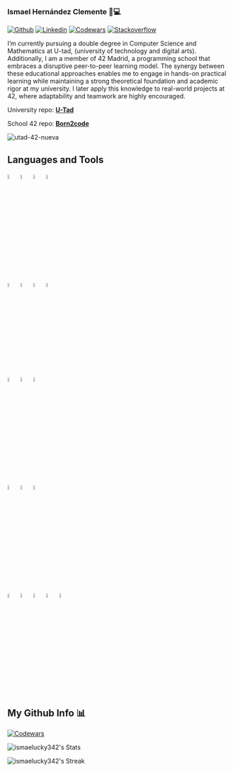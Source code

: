 ### Ismael Hernández Clemente 👋💻
[![Github](https://img.shields.io/badge/-Github-000?style=flat&logo=Github&logoColor=white)](https://github.com/ismaelucky342)
[![Linkedin](https://img.shields.io/badge/-LinkedIn-blue?style=flat&logo=Linkedin&logoColor=white)](https://www.linkedin.com/in/ismael-hernández-2a721a266/)
[![Codewars](https://img.shields.io/badge/-codewars-red?style=flat&logo=codewars&logoColor=white)](https://www.codewars.com/users/Ismaelucky342)
[![Stackoverflow](https://img.shields.io/badge/-Stackoverflow-orange?style=flat&logo=Stackoverflow&logoColor=white)](https://stackoverflow.com/users/27040187/ismael-hernández-clemente)


I’m currently pursuing a double degree in Computer Science and Mathematics at U-tad, (university of technology and digital arts). Additionally, I am a member of 42 Madrid, a programming school that embraces a disruptive peer-to-peer learning model. The synergy between these educational approaches enables me to engage in hands-on practical learning while maintaining a strong theoretical foundation and academic rigor at my university. I later apply this knowledge to real-world projects at 42, where adaptability and teamwork are highly encouraged. 

University repo: [**U-Tad**](https://github.com/ismaelucky342/U-tad)

School 42 repo: [**Born2code**](https://github.com/ismaelucky342/Born2code)


![utad-42-nueva](https://github.com/ismaelucky342/ismaelucky342/assets/153450550/ef8f4b0c-1430-4aa4-845b-0ba0b6765d45)


## Languages and Tools

  <code><img width="5%" src="https://github.com/ismaelucky342/ismaelucky342/assets/153450550/e5c556b4-a10b-4681-ae27-2a3ee423bd4f"></code>
  <code><img width="5%" src="https://github.com/ismaelucky342/ismaelucky342/assets/153450550/8c0d4b04-676d-4fb5-b6cd-304c4d0e55a9"></code>
  <code><img width="5%" src="https://github.com/ismaelucky342/ismaelucky342/assets/153450550/80d3f063-b42b-4017-8e50-5f07d717f4b3"></code>
  <code><img width="5%" src="https://github.com/user-attachments/assets/730f45a4-b5eb-435f-a5ad-e2b1585e471b"></code>


  <br />
  
  <code><img width="5%" src="https://github.com/ismaelucky342/ismaelucky342/assets/153450550/11de78a9-4965-4545-b83c-9933424e1e84"></code>
  <code><img width="5%" src="https://github.com/ismaelucky342/ismaelucky342/assets/153450550/54282c33-9966-490f-83ad-130ca9341fcf"></code>
  <code><img width="5%" src="https://github.com/ismaelucky342/ismaelucky342/assets/153450550/677fe8d0-da14-427e-a316-0ebdfa538d8f"></code>
  <code><img width="5%" src="https://github.com/ismaelucky342/ismaelucky342/assets/153450550/0eb4a38b-4ccc-4e77-a44b-8742f745dd6d"></code>
  <br />
  
  <code><img width="5%" src="https://github.com/ismaelucky342/ismaelucky342/assets/153450550/63b2bbf8-f177-410f-ad34-1f970997e781"></code>
  <code><img width="5%" src="https://github.com/ismaelucky342/ismaelucky342/assets/153450550/aacdea5e-c951-4420-854f-2c91a0a84f69"></code>
  <code><img width="5%" src="https://github.com/ismaelucky342/ismaelucky342/assets/153450550/34d6658f-b3d1-4c86-b4d1-c5928317d6d8"></code>

  <br />
  
   <code><img width="5%" src="https://github.com/ismaelucky342/ismaelucky342/assets/153450550/213d9735-ae72-4b21-ac7c-3db4af8f327f"></code>
    <code><img width="5%" src="https://github.com/ismaelucky342/ismaelucky342/assets/153450550/4d046d59-cef8-4cea-a06f-cd3658de557e"></code>
     <code><img width="5%" src="https://github.com/ismaelucky342/ismaelucky342/assets/153450550/4ec23139-3673-432c-bb44-77bfcfc2099b"></code>
     


   <br />
  
   <code><img width="5%" src="https://github.com/ismaelucky342/ismaelucky342/assets/153450550/6983ff28-ddf2-4a0d-acb7-1ecf8901cd67"></code>
    <code><img width="5%" src="https://github.com/ismaelucky342/ismaelucky342/assets/153450550/3e987e47-8e76-4ceb-828e-b32f4c893441"></code>
     <code><img width="5%" src="https://github.com/ismaelucky342/ismaelucky342/assets/153450550/b298bfe6-c2c5-4fd4-abb5-1d7df885a2f2"></code>
     <code><img width="5%" src="https://github.com/ismaelucky342/ismaelucky342/assets/153450550/8378cbff-0ea4-4a08-893d-34d96dd055bc"></code>
       <code><img width="5%" src="https://github.com/ismaelucky342/ismaelucky342/assets/153450550/113de9ce-67f9-4362-9a61-caf088510202"></code>

   <br /> 
</p>

## My Github Info 📊

[![Codewars](https://www.codewars.com/users/Ismaelucky342/badges/large)](https://www.codewars.com/users/Ismaelucky342)

![ismaelucky342's Stats](https://github-readme-stats.vercel.app/api?username=ismaelucky342&theme=tokyonight&show_icons=true&hide_border=false&count_private=true)

![ismaelucky342's Streak](https://github-readme-streak-stats.herokuapp.com/?user=ismaelucky342&theme=tokyonight&hide_border=false)



